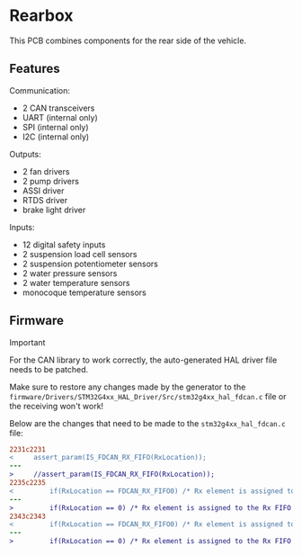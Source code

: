 # Rearbox

This PCB combines components for the rear side of the vehicle.

## Features

Communication:

- 2 CAN transceivers
- UART (internal only)
- SPI (internal only)
- I2C (internal only)

Outputs:

- 2 fan drivers
- 2 pump drivers
- ASSI driver
- RTDS driver
- brake light driver

Inputs:

- 12 digital safety inputs
- 2 suspension load cell sensors
- 2 suspension potentiometer sensors
- 2 water pressure sensors
- 2 water temperature sensors
- monocoque temperature sensors

## Firmware

> [!IMPORTANT]
> For the CAN library to work correctly, the auto-generated HAL driver file needs to be patched.
>
> Make sure to restore any changes made by the generator to the `firmware/Drivers/STM32G4xx_HAL_Driver/Src/stm32g4xx_hal_fdcan.c` file or the receiving won't work!

Below are the changes that need to be made to the `stm32g4xx_hal_fdcan.c` file:

```diff
2231c2231
<     assert_param(IS_FDCAN_RX_FIFO(RxLocation));
---
>     //assert_param(IS_FDCAN_RX_FIFO(RxLocation));
2235c2235
<         if(RxLocation == FDCAN_RX_FIFO0) /* Rx element is assigned to the Rx FIFO 0 */
---
>         if(RxLocation == 0) /* Rx element is assigned to the Rx FIFO 0 */
2343c2343
<         if(RxLocation == FDCAN_RX_FIFO0) /* Rx element is assigned to the Rx FIFO 0 */
---
>         if(RxLocation == 0) /* Rx element is assigned to the Rx FIFO 0 */
```
